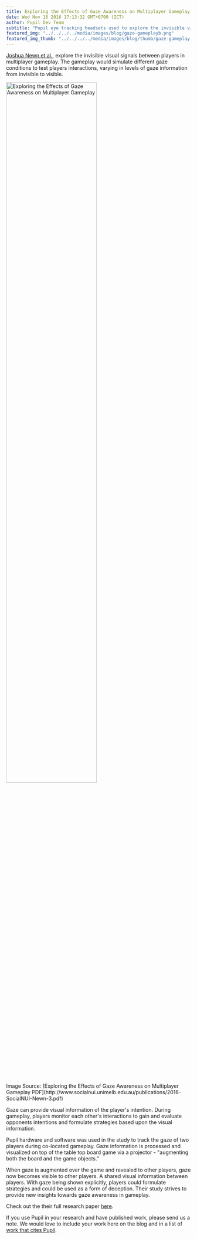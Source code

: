 ```yaml
--- 
title: Exploring the Effects of Gaze Awareness on Multiplayer Gameplay
date: Wed Nov 16 2016 17:13:32 GMT+0700 (ICT) 
author: Pupil Dev Team 
subtitle: "Pupil eye tracking headsets used to explore the invisible visual signals between players in multiplayer games..."
featured_img: "../../../../media/images/blog/gaze-gameplayb.png"
featured_img_thumb: "../../../../media/images/blog/thumb/gaze-gameplay.png"
---
```


[Joshua Newn et al.](http://www.socialnui.unimelb.edu.au/research/social-play/#team), explore the invisible visual signals between players in multiplayer gameplay. The gameplay would simulate different gaze conditions to test players interactions, varying in levels of gaze information from invisible to visible. 

<img src="../../../../media/images/blog/gaze-gameplay.png" style="width: 70%; margin: auto;" class='Feature-image u-padTop--1' alt="Exploring the Effects of Gaze Awareness on Multiplayer Gameplay">

<div class="small u-padBottom--2">Image Source: [Exploring the Effects of Gaze Awareness on Multiplayer Gameplay PDF](http://www.socialnui.unimelb.edu.au/publications/2016-SocialNUI-Newn-3.pdf)</div>

Gaze can provide visual information of the player's intention. During gameplay, players monitor each other's interactions to gain and evaluate opponents intentions and formulate strategies based upon the visual information.

Pupil hardware and software was used in the study to track the gaze of two players during co-located gameplay. Gaze information is processed and visualized on top of the table top board game via a projector - "augmenting both the board and the game objects."

When gaze is augmented over the game and revealed to other players, gaze now becomes visible to other players. A shared visual information between players. With gaze being shown explicitly, players could formulate strategies and could be used as a form of deception. Their study strives to provide new insights towards gaze awareness in gameplay.

Check out the their full research paper [here](http://www.socialnui.unimelb.edu.au/publications/2016-SocialNUI-Newn-3.pdf).

If you use Pupil in your research and have published work, please send us a note. We would love to include your work here on the blog and in a list of [work that cites Pupil](https://docs.google.com/spreadsheets/d/1ZD6HDbjzrtRNB4VB0b7GFMaXVGKZYeI0zBOBEEPwvBI/).

